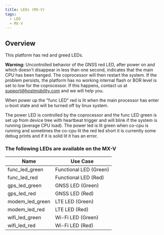 ```yaml
---
title: LEDs (MX-V)
tags:
  - LED
  - MX-V
---
```


## Overview

This platform has red and greed LEDs.

**Warning:** Uncontrolled behavior of the GNSS red LED, after power on and which doesn't disappear in less than one second, indicates that the main CPU has been hanged. The coprocessor will then restart the system. If the problem persists, the platform has no working internal flash or BOR level is set to low for the coprocessor. If this happens, contact us at support@hostmobility.com and we will help you.

When power up the "func LED" red is lit when the main processor has enter u-boot state and will be turned off by linux system.

The power LED is controlled by the coprocessor and the func LED green is set up from device tree with heartbeat trigger and will blink if the system is running (average CPU load).
The power led is lit green when co-cpu is running and sometimes the co-cpu lit the red led short it is currently some debug prints and if it is solid lit it has an error.

### The following LEDs are available on the MX-V

| Name                 | Use Case               |
| ---------------------|------------------------|
| func_led_green       | Functional LED (Green) |
| func_led_red         | Functional LED (Red)   |
| gps_led_green        | GNSS LED (Green)        |
| gps_led_red          | GNSS LED (Red)          |
| modem_led_green      | LTE LED (Green)      |
| modem_led_red        | LTE LED (Red)        |
| wifi_led_green       | Wi-Fi LED (Green)      |
| wifi_led_red         | Wi-Fi LED (Red)        |
